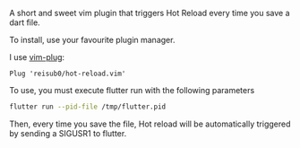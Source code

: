 A short and sweet vim plugin that triggers Hot Reload every time you save a dart file.

To install, use your favourite plugin manager.

I use [vim-plug](https://github.com/junegunn/vim-plug):
```vim
Plug 'reisub0/hot-reload.vim'
```

To use, you must execute flutter run with the following parameters

```bash
flutter run --pid-file /tmp/flutter.pid
```

Then, every time you save the file, Hot reload will be automatically triggered by sending a SIGUSR1 to flutter.
